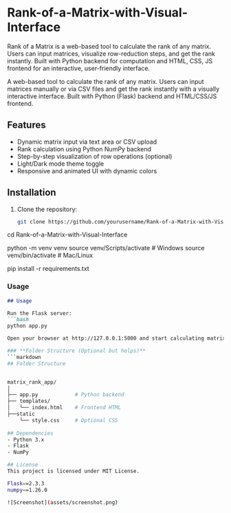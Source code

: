 # Rank-of-a-Matrix-with-Visual-Interface
Rank of a Matrix is a web-based tool to calculate the rank of any matrix. Users can input matrices, visualize row-reduction steps, and get the rank instantly. Built with Python backend for computation and HTML, CSS, JS frontend for an interactive, user-friendly interface.


A web-based tool to calculate the rank of any matrix. Users can input matrices manually or via CSV files and get the rank instantly with a visually interactive interface. Built with Python (Flask) backend and HTML/CSS/JS frontend.

## Features
- Dynamic matrix input via text area or CSV upload
- Rank calculation using Python NumPy backend
- Step-by-step visualization of row operations (optional)
- Light/Dark mode theme toggle
- Responsive and animated UI with dynamic colors


## Installation

1. Clone the repository:
   ```bash
   git clone https://github.com/yourusername/Rank-of-a-Matrix-with-Visual-Interface.git


cd Rank-of-a-Matrix-with-Visual-Interface


python -m venv venv
source venv/Scripts/activate  # Windows
source venv/bin/activate      # Mac/Linux


pip install -r requirements.txt


### **Usage**
```markdown
## Usage

Run the Flask server:
```bash
python app.py

Open your browser at http://127.0.0.1:5000 and start calculating matrix ranks!

### **Folder Structure (Optional but helps)**
```markdown
## Folder Structure


matrix_rank_app/
│
├── app.py            # Python backend
├── templates/
│   └── index.html    # Frontend HTML
├──static
    └── style.css     # Optional CSS
    
## Dependencies
- Python 3.x
- Flask
- NumPy

## License
This project is licensed under MIT License.

Flask==2.3.3
numpy==1.26.0

![Screenshot](assets/screenshot.png)


